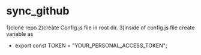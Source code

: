# sync_github
1)clone repo
2)create Config.js file in root dir.
3)inside of config.js file create variable as 
   - export const TOKEN = "YOUR_PERSONAL_ACCESS_TOKEN";
